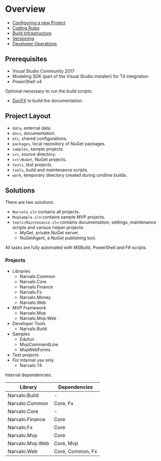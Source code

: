 Overview
========

- [Configuring a new Project](new-project.md)
- [Coding Rules](coding-guidelines.md)
- [Build Infrastructure](build.md)
- [Versioning](versioning.md)
- [Developer Operations](devops.md)

Prerequisites
-------------

- Visual Studio Community 2017
- Modeling SDK (part of the Visual Studio installer) for T4 integration
- PowerShell v4

Optional necessary to run the build scripts:
- [DocFX](https://dotnet.github.io/docfx/) to build the documentation.

Project Layout
--------------

- `data`, external data.
- `docs`, documentation.
- `etc`, shared configurations.
- `packages`, local repository of NuGet packages.
- `samples`, sample projects.
- `src`, source directory.
- `src\NuGet`, NuGet projects.
- `tests`, test projects.
- `tools`, build and maintenance scripts.
- `work`, temporary directory created during cmdline builds.

Solutions
---------

There are two solutions.
- `Narvalo.sln` contains all projects.
- `MvpSample.sln` contains sample MVP projects.
- `tools\Maintenance.sln` contains documentation, settings, maintenance scripts
  and various helper projects:
  * MyGet, private NuGet server.
  * NuGetAgent, a NuGet publishing tool.

All tasks are fully automated with MSBuild, PowerShell and F# scripts.

### Projects

- Libraries
  * Narvalo.Common
  * Narvalo.Core
  * Narvalo.Finance
  * Narvalo.Fx
  * Narvalo.Money
  * Narvalo.Web
- MVP Framework
  * Narvalo.Mvp
  * Narvalo.Mvp.Web
- Developer Tools
  * Narvalo.Build
- Samples
  * Edufun
  * MvpCommandLine
  * MvpWebForms
- Test projects
- For internal use only
  * Narvalo.T4

Internal dependencies:

Library                   | Dependencies
--------------------------|-----------------------------------------------------
Narvalo.Build             | -
Narvalo.Common            | Core, Fx
Narvalo.Core              | -
Narvalo.Finance           | Core
Narvalo.Fx                | Core
Narvalo.Mvp               | Core
Narvalo.Mvp.Web           | Core, Mvp
Narvalo.Web               | Core, Common, Fx